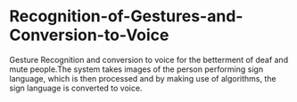 # Recognition-of-Gestures-and-Conversion-to-Voice
Gesture Recognition and conversion to voice for the betterment of deaf and mute people.The system takes images of the person performing sign language, which is then processed and by making use of algorithms, the sign language is converted to voice.
